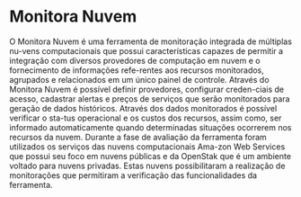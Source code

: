 Monitora Nuvem
================

O Monitora Nuvem é uma ferramenta de monitoração integrada de múltiplas nu-vens computacionais que possui características capazes de permitir a integração com diversos provedores de computação em nuvem e o fornecimento de informações refe-rentes aos recursos monitorados, agrupados e relacionados em um único painel de controle. Através do Monitora Nuvem é possível definir provedores, configurar creden-ciais de acesso, cadastrar alertas e preços de serviços que serão monitorados para geração de dados históricos. Através dos dados monitorados é possível verificar o sta-tus operacional e os custos dos recursos, assim como, ser informado automaticamente quando determinadas situações ocorrerem nos recursos da nuvem. Durante a fase de avaliação da ferramenta foram utilizados os serviços das nuvens computacionais Ama-zon Web Services que possui seu foco em nuvens públicas e da OpenStak que é um ambiente voltado para nuvens privadas. Estas nuvens possibilitaram a realização de monitorações que permitiram a verificação das funcionalidades da ferramenta.
